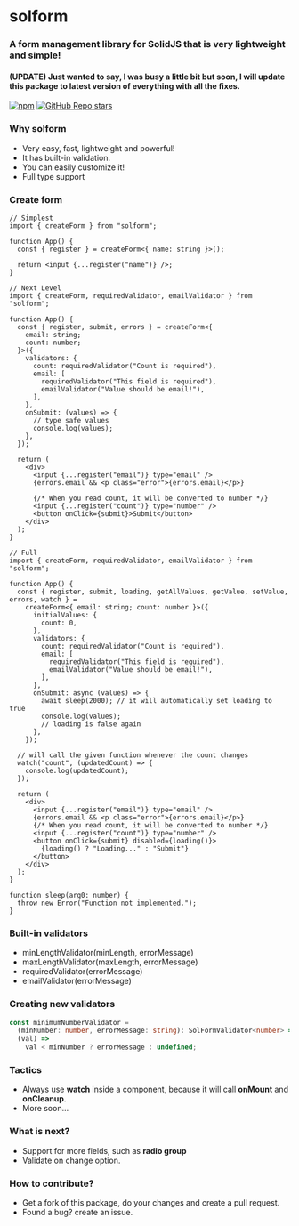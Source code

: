 # solform

### A form management library for SolidJS that is very lightweight and simple!
#### (UPDATE) Just wanted to say, I was busy a little bit but soon, I will update this package to latest version of everything with all the fixes.
[![npm](https://img.shields.io/npm/v/solform?color=F53B02)](https://www.npmjs.com/package/solform)
[![GitHub Repo stars](https://img.shields.io/github/stars/ragokan/solform?label=github%20stars)](https://github.com/ragokan/solform)

### Why solform

- Very easy, fast, lightweight and powerful!
- It has built-in validation.
- You can easily customize it!
- Full type support

### Create form

```tsx
// Simplest
import { createForm } from "solform";

function App() {
  const { register } = createForm<{ name: string }>();

  return <input {...register("name")} />;
}
```

```tsx
// Next Level
import { createForm, requiredValidator, emailValidator } from "solform";

function App() {
  const { register, submit, errors } = createForm<{
    email: string;
    count: number;
  }>({
    validators: {
      count: requiredValidator("Count is required"),
      email: [
        requiredValidator("This field is required"),
        emailValidator("Value should be email!"),
      ],
    },
    onSubmit: (values) => {
      // type safe values
      console.log(values);
    },
  });

  return (
    <div>
      <input {...register("email")} type="email" />
      {errors.email && <p class="error">{errors.email}</p>}

      {/* When you read count, it will be converted to number */}
      <input {...register("count")} type="number" />
      <button onClick={submit}>Submit</button>
    </div>
  );
}
```

```tsx
// Full
import { createForm, requiredValidator, emailValidator } from "solform";

function App() {
  const { register, submit, loading, getAllValues, getValue, setValue, errors, watch } =
    createForm<{ email: string; count: number }>({
      initialValues: {
        count: 0,
      },
      validators: {
        count: requiredValidator("Count is required"),
        email: [
          requiredValidator("This field is required"),
          emailValidator("Value should be email!"),
        ],
      },
      onSubmit: async (values) => {
        await sleep(2000); // it will automatically set loading to true
        console.log(values);
        // loading is false again
      },
    });

  // will call the given function whenever the count changes
  watch("count", (updatedCount) => {
    console.log(updatedCount);
  });

  return (
    <div>
      <input {...register("email")} type="email" />
      {errors.email && <p class="error">{errors.email}</p>}
      {/* When you read count, it will be converted to number */}
      <input {...register("count")} type="number" />
      <button onClick={submit} disabled={loading()}>
        {loading() ? "Loading..." : "Submit"}
      </button>
    </div>
  );
}

function sleep(arg0: number) {
  throw new Error("Function not implemented.");
}
```

### Built-in validators

- minLengthValidator(minLength, errorMessage)
- maxLengthValidator(maxLength, errorMessage)
- requiredValidator(errorMessage)
- emailValidator(errorMessage)

### Creating new validators

```ts
const minimumNumberValidator =
  (minNumber: number, errorMessage: string): SolFormValidator<number> =>
  (val) =>
    val < minNumber ? errorMessage : undefined;
```

### Tactics

- Always use **watch** inside a component, because it will call **onMount** and **onCleanup**.
- More soon...

### What is next?

- Support for more fields, such as **radio group**
- Validate on change option.

### How to contribute?

- Get a fork of this package, do your changes and create a pull request.
- Found a bug? create an issue.
